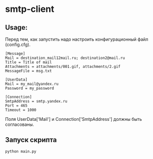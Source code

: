 # smtp-client

## Usage:

Перед тем, как запустить надо настроить конфигурационный файл (config.cfg).

```
[Message]
Mail = destination_mail12mail.ru; destination2@mail.ru
Title = Title of mail
Attachments = attachments/001.gif, attachments/2.gif
MessageFile = msg.txt 

[UserData]
Mail = my_mail@yandex.ru
Password = my_password

[Connection]
SmtpAddress = smtp.yandex.ru
Port = 465
Timeout = 1000
```

Поля UserData['Mail'] и Connection['SmtpAddress'] должны быть согласованы.

## Запуск скрипта

```
python main.py
```
